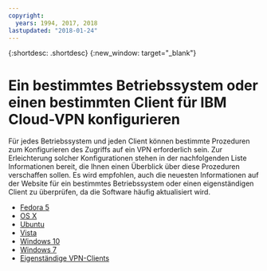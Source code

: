 ```yaml
---
copyright:
  years: 1994, 2017, 2018
lastupdated: "2018-01-24"
---
```

{:shortdesc: .shortdesc}
{:new_window: target="_blank"}

# Ein bestimmtes Betriebssystem oder einen bestimmten Client für IBM Cloud-VPN konfigurieren

Für jedes Betriebssystem und jeden Client können bestimmte Prozeduren zum Konfigurieren des Zugriffs auf ein VPN erforderlich sein. Zur Erleichterung solcher Konfigurationen stehen in der nachfolgenden Liste Informationen bereit, die Ihnen einen Überblick über diese Prozeduren verschaffen sollen. Es wird empfohlen, auch die neuesten Informationen auf der Website für ein bestimmtes Betriebssystem oder einen eigenständigen Client zu überprüfen, da die Software häufig aktualisiert wird.

 * [Fedora 5](set-up-pptp-for-fedora5.html)
 * [OS X](set-up-pptp-for-osx.html)
 * [Ubuntu](set-up-pptp-for-ubuntu.html)
 * [Vista](set-up-pptp-for-vista.html)
 * [Windows 10](set-up-pptp-for-windows10.html)
 * [Windows 7](set-up-pptp-for-windows7.html)
 * [Eigenständige VPN-Clients](standalone-vpn-clients.html)
